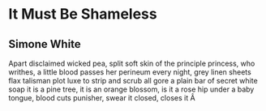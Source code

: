 # It Must Be Shameless
## Simone White
Apart disclaimed wicked pea, split soft skin
of the principle princess, who writhes,
a little blood passes her perineum every night,
grey linen sheets flax talisman plot luxe
to strip and scrub all gore
a plain bar of secret white soap
it is a pine tree, it is an orange blossom, is it a rose hip
under a baby tongue, blood cuts
punisher, swear it closed, closes it
Â